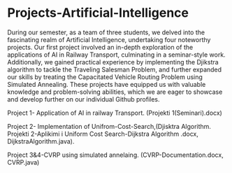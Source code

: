 # Projects-Artificial-Intelligence
During our semester, as a team of three students, we delved into the fascinating realm of Artificial Intelligence, undertaking four noteworthy projects. Our first project involved an in-depth exploration of the applications of AI in Railway Transport, culminating in a seminar-style work. Additionally, we gained practical experience by implementing the Djikstra algorithm to tackle the Traveling Salesman Problem, and further expanded our skills by treating the Capacitated Vehicle Routing Problem using Simulated Annealing. These projects have equipped us with valuable knowledge and problem-solving abilities, which we are eager to showcase and develop further on our individual Github profiles.

Project 1- Application of AI in railway Transport. (Projekti 1(Seminari).docx) 

Project 2- Implementation of Unifrom-Cost-Search,(Djisktra Algorithm. Projekti 2-Aplikimi i Uniform Cost Search-Dijkstra Algorithm .docx, DijkstraAlgorithm.java).

Project 3&4-CVRP using simulated annelaing. (CVRP-Documentation.docx, CVRP.java)
